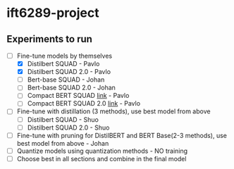 # ift6289-project

## Experiments to run

- [ ] Fine-tune models by themselves
    - [x] Distilbert SQUAD - Pavlo
    - [x] Distilbert SQUAD 2.0 - Pavlo
    - [ ] Bert-base SQUAD - Johan
    - [ ] Bert-base SQUAD 2.0 - Johan
    - [ ] Compact BERT SQUAD [link](https://huggingface.co/google/bert_uncased_L-4_H-768_A-12) - Pavlo
    - [ ] Compact BERT SQUAD 2.0 [link](https://huggingface.co/google/bert_uncased_L-4_H-768_A-12) - Pavlo
- [ ] Fine-tune with distillation (3 methods), use best model from above
    - [ ] Distilbert SQUAD - Shuo
    - [ ] Distilbert SQUAD 2.0 - Shuo
- [ ] Fine-tune with pruning for DistilBERT and BERT Base(2-3 methods), use best model from above - Johan
- [ ] Quantize models using quantization methods - NO training
- [ ] Choose best in all sections and combine in the final model
